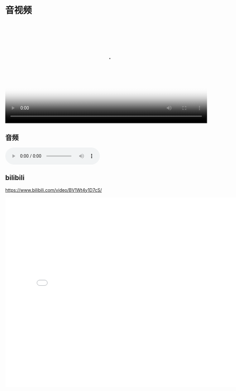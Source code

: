 # 音视频

<video src="https://markdown.codebook.cf/high_level_syntax/videos/markdown_chapter_special_text.mp4"
width="640" height="320"
controls="controls"
poster="https://markdown.codebook.cf/high_level_syntax/images/video_cover.jpg">
不支持视频
</video>


## 音频

<audio src="https://markdown.codebook.cf/high_level_syntax/videos/music.mp3" controls="controls">
不支持音频
</audio>


## bilibili

https://www.bilibili.com/video/BV1Wt4y1D7cS/

<iframe src="//player.bilibili.com/player.html?aid=626620549&bvid=BV1Wt4y1D7cS&cid=217946469&page=1" scrolling="no" border="0" frameborder="no" framespacing="0" allowfullscreen="true"
width="800" height="600"> </iframe>